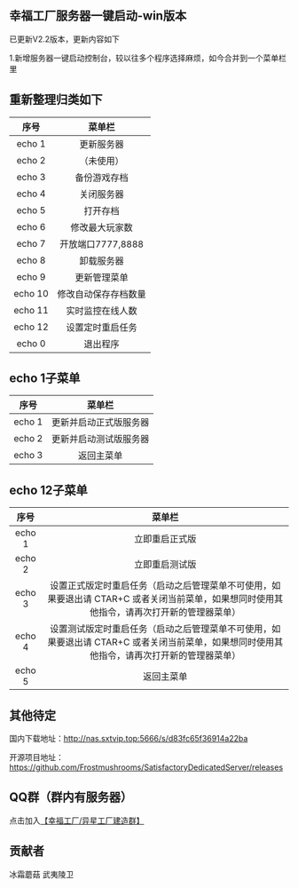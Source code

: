 ## 幸福工厂服务器一键启动-win版本
已更新V2.2版本，更新内容如下

1.新增服务器一键启动控制台，较以往多个程序选择麻烦，如今合并到一个菜单栏里

## 重新整理归类如下
| 序号 | 菜单栏 |
|:---:|:---:|
| echo 1 | 更新服务器 |
| echo 2 | （未使用） |
| echo 3 | 备份游戏存档 |
| echo 4 | 关闭服务器 |
| echo 5 |  打开存档 |
| echo 6 | 修改最大玩家数 |
| echo 7 | 开放端口7777,8888 |
| echo 8 | 卸载服务器 |
| echo 9 | 更新管理菜单 |
| echo 10 | 修改自动保存存档数量 |
| echo 11 | 实时监控在线人数 |
| echo 12 | 设置定时重启任务 |
| echo 0 | 退出程序 |
## echo 1子菜单
| 序号 | 菜单栏 |
|:---:|:---:|
| echo 1 | 更新并启动正式版服务器 |
| echo 2 | 更新并启动测试版服务器 |
| echo 3 | 返回主菜单 |
## echo 12子菜单
| 序号 | 菜单栏 |
|:---:|:---:|
| echo 1 | 立即重启正式版 |
| echo 2 | 立即重启测试版 |
| echo 3 | 设置正式版定时重启任务（启动之后管理菜单不可使用，如果要退出请 CTAR+C 或者关闭当前菜单，如果想同时使用其他指令，请再次打开新的管理器菜单） |
| echo 4 | 设置测试版定时重启任务（启动之后管理菜单不可使用，如果要退出请 CTAR+C 或者关闭当前菜单，如果想同时使用其他指令，请再次打开新的管理器菜单） |
| echo 5 | 返回主菜单 |

## 其他待定

国内下载地址：http://nas.sxtvip.top:5666/s/d83fc65f36914a22ba

开源项目地址：https://github.com/Frostmushrooms/SatisfactoryDedicatedServer/releases

## QQ群（群内有服务器）

点击加入[【幸福工厂/异星工厂建造群】](https://qm.qq.com/q/8fPrHJ44G4)

## 贡献者

冰霜蘑菇 武夷陵卫

